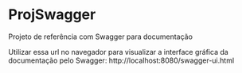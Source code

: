 # ProjSwagger
Projeto de referência com Swagger para documentação

Utilizar essa url no navegador para visualizar a interface gráfica da documentação pelo Swagger:
http://localhost:8080/swagger-ui.html
